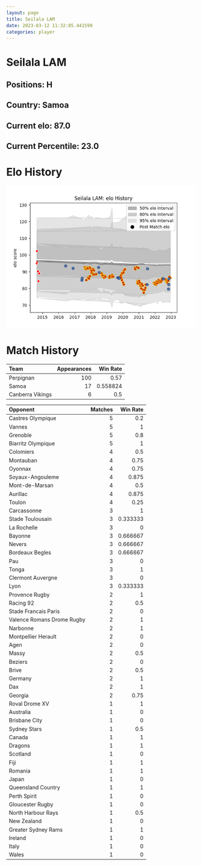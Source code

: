 ```yaml
---  
layout: page  
title: Seilala LAM  
date: 2023-03-12 11:32:05.441599  
categories: player  
---
```

# Seilala LAM

## Positions: H

## Country: Samoa

## Current elo: 87.0

## Current Percentile: 23.0

# Elo History


![elo history](history_SeilalaLAM.png)
# Match History


| Team             |   Appearances |   Win Rate |
|:-----------------|--------------:|-----------:|
| Perpignan        |           100 |   0.57     |
| Samoa            |            17 |   0.558824 |
| Canberra Vikings |             6 |   0.5      |

| Opponent                   |   Matches |   Win Rate |
|:---------------------------|----------:|-----------:|
| Castres Olympique          |         5 |   0.2      |
| Vannes                     |         5 |   1        |
| Grenoble                   |         5 |   0.8      |
| Biarritz Olympique         |         5 |   1        |
| Colomiers                  |         4 |   0.5      |
| Montauban                  |         4 |   0.75     |
| Oyonnax                    |         4 |   0.75     |
| Soyaux-Angouleme           |         4 |   0.875    |
| Mont-de-Marsan             |         4 |   0.5      |
| Aurillac                   |         4 |   0.875    |
| Toulon                     |         4 |   0.25     |
| Carcassonne                |         3 |   1        |
| Stade Toulousain           |         3 |   0.333333 |
| La Rochelle                |         3 |   0        |
| Bayonne                    |         3 |   0.666667 |
| Nevers                     |         3 |   0.666667 |
| Bordeaux Begles            |         3 |   0.666667 |
| Pau                        |         3 |   0        |
| Tonga                      |         3 |   1        |
| Clermont Auvergne          |         3 |   0        |
| Lyon                       |         3 |   0.333333 |
| Provence Rugby             |         2 |   1        |
| Racing 92                  |         2 |   0.5      |
| Stade Francais Paris       |         2 |   0        |
| Valence Romans Drome Rugby |         2 |   1        |
| Narbonne                   |         2 |   1        |
| Montpellier Herault        |         2 |   0        |
| Agen                       |         2 |   0        |
| Massy                      |         2 |   0.5      |
| Beziers                    |         2 |   0        |
| Brive                      |         2 |   0.5      |
| Germany                    |         2 |   1        |
| Dax                        |         2 |   1        |
| Georgia                    |         2 |   0.75     |
| Roval Drome XV             |         1 |   1        |
| Australia                  |         1 |   0        |
| Brisbane City              |         1 |   0        |
| Sydney Stars               |         1 |   0.5      |
| Canada                     |         1 |   1        |
| Dragons                    |         1 |   1        |
| Scotland                   |         1 |   0        |
| Fiji                       |         1 |   1        |
| Romania                    |         1 |   1        |
| Japan                      |         1 |   0        |
| Queensland Country         |         1 |   1        |
| Perth Spirit               |         1 |   0        |
| Gloucester Rugby           |         1 |   0        |
| North Harbour Rays         |         1 |   0.5      |
| New Zealand                |         1 |   0        |
| Greater Sydney Rams        |         1 |   1        |
| Ireland                    |         1 |   0        |
| Italy                      |         1 |   0        |
| Wales                      |         1 |   0        |